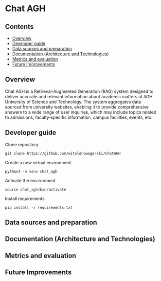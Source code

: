 # Chat AGH

## Contents
- [Overview](#overview)
- [Developer guide](#developer-guide)
- [Data sources and preparation](#data-sources-and-preparation)
- [Documentation (Architecture and Technologies)](#documentation-architecture-and-technologies)
- [Metrics and evaluation](#metrics-and-evaluation)
- [Future Improvements](#future-improvements)

## Overview
Chat AGH is a Retrieval-Augmented Generation (RAG) system designed to deliver accurate and relevant information about academic matters at AGH University of Science and Technology. The system aggregates data sourced from university websites, enabling it to provide comprehensive answers to a wide range of user inquiries, which may include topics related to admissions, faculty-specific information, campus facilities, events, etc.

## Developer guide
Clone repository
```
git clone https://github.com/witoldnowogorski/ChatAGH
```
Create a new virtual environment
```
python3 -m venv chat_agh
```
Activate the environment
```
source chat_agh/bin/activate
```

Install requirements
```
pip install -r requirements.txt
```

## Data sources and preparation

## Documentation (Architecture and Technologies)

## Metrics and evaluation

## Future Improvements
